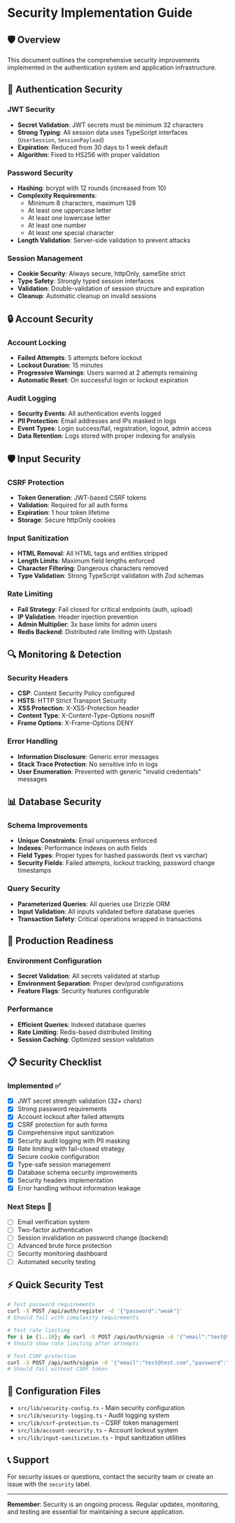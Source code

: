 # Security Implementation Guide

## 🛡️ Overview

This document outlines the comprehensive security improvements implemented in the authentication system and application infrastructure.

## 🔐 Authentication Security

### JWT Security

- **Secret Validation**: JWT secrets must be minimum 32 characters
- **Strong Typing**: All session data uses TypeScript interfaces (`UserSession`, `SessionPayload`)
- **Expiration**: Reduced from 30 days to 1 week default
- **Algorithm**: Fixed to HS256 with proper validation

### Password Security

- **Hashing**: bcrypt with 12 rounds (increased from 10)
- **Complexity Requirements**:
  - Minimum 8 characters, maximum 128
  - At least one uppercase letter
  - At least one lowercase letter
  - At least one number
  - At least one special character
- **Length Validation**: Server-side validation to prevent attacks

### Session Management

- **Cookie Security**: Always secure, httpOnly, sameSite strict
- **Type Safety**: Strongly typed session interfaces
- **Validation**: Double-validation of session structure and expiration
- **Cleanup**: Automatic cleanup on invalid sessions

## 🔒 Account Security

### Account Locking

- **Failed Attempts**: 5 attempts before lockout
- **Lockout Duration**: 15 minutes
- **Progressive Warnings**: Users warned at 2 attempts remaining
- **Automatic Reset**: On successful login or lockout expiration

### Audit Logging

- **Security Events**: All authentication events logged
- **PII Protection**: Email addresses and IPs masked in logs
- **Event Types**: Login success/fail, registration, logout, admin access
- **Data Retention**: Logs stored with proper indexing for analysis

## 🛡️ Input Security

### CSRF Protection

- **Token Generation**: JWT-based CSRF tokens
- **Validation**: Required for all auth forms
- **Expiration**: 1 hour token lifetime
- **Storage**: Secure httpOnly cookies

### Input Sanitization

- **HTML Removal**: All HTML tags and entities stripped
- **Length Limits**: Maximum field lengths enforced
- **Character Filtering**: Dangerous characters removed
- **Type Validation**: Strong TypeScript validation with Zod schemas

### Rate Limiting

- **Fail Strategy**: Fail closed for critical endpoints (auth, upload)
- **IP Validation**: Header injection prevention
- **Admin Multiplier**: 3x base limits for admin users
- **Redis Backend**: Distributed rate limiting with Upstash

## 🔍 Monitoring & Detection

### Security Headers

- **CSP**: Content Security Policy configured
- **HSTS**: HTTP Strict Transport Security
- **XSS Protection**: X-XSS-Protection header
- **Content Type**: X-Content-Type-Options nosniff
- **Frame Options**: X-Frame-Options DENY

### Error Handling

- **Information Disclosure**: Generic error messages
- **Stack Trace Protection**: No sensitive info in logs
- **User Enumeration**: Prevented with generic "invalid credentials" messages

## 📊 Database Security

### Schema Improvements

- **Unique Constraints**: Email uniqueness enforced
- **Indexes**: Performance indexes on auth fields
- **Field Types**: Proper types for hashed passwords (text vs varchar)
- **Security Fields**: Failed attempts, lockout tracking, password change timestamps

### Query Security

- **Parameterized Queries**: All queries use Drizzle ORM
- **Input Validation**: All inputs validated before database queries
- **Transaction Safety**: Critical operations wrapped in transactions

## 🚀 Production Readiness

### Environment Configuration

- **Secret Validation**: All secrets validated at startup
- **Environment Separation**: Proper dev/prod configurations
- **Feature Flags**: Security features configurable

### Performance

- **Efficient Queries**: Indexed database queries
- **Rate Limiting**: Redis-based distributed limiting
- **Session Caching**: Optimized session validation

## 📋 Security Checklist

### Implemented ✅

- [x] JWT secret strength validation (32+ chars)
- [x] Strong password requirements
- [x] Account lockout after failed attempts
- [x] CSRF protection for auth forms
- [x] Comprehensive input sanitization
- [x] Security audit logging with PII masking
- [x] Rate limiting with fail-closed strategy
- [x] Secure cookie configuration
- [x] Type-safe session management
- [x] Database schema security improvements
- [x] Security headers implementation
- [x] Error handling without information leakage

### Next Steps 🔄

- [ ] Email verification system
- [ ] Two-factor authentication
- [ ] Session invalidation on password change (backend)
- [ ] Advanced brute force protection
- [ ] Security monitoring dashboard
- [ ] Automated security testing

## ⚡ Quick Security Test

```bash
# Test password requirements
curl -X POST /api/auth/register -d '{"password":"weak"}'
# Should fail with complexity requirements

# Test rate limiting
for i in {1..10}; do curl -X POST /api/auth/signin -d '{"email":"test@test.com","password":"wrong"}'; done
# Should show rate limiting after attempts

# Test CSRF protection
curl -X POST /api/auth/signin -d '{"email":"test@test.com","password":"password"}' 
# Should fail without CSRF token
```

## 🔧 Configuration Files

- `src/lib/security-config.ts` - Main security configuration
- `src/lib/security-logging.ts` - Audit logging system
- `src/lib/csrf-protection.ts` - CSRF token management
- `src/lib/account-security.ts` - Account lockout system
- `src/lib/input-sanitization.ts` - Input sanitization utilities

## 📞 Support

For security issues or questions, contact the security team or create an issue with the `security` label.

---

**Remember**: Security is an ongoing process. Regular updates, monitoring, and testing are essential for maintaining a secure application.
